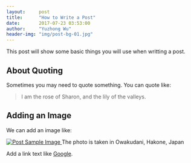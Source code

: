 ```yaml
---
layout:     post
title:      "How to Write a Post"
date:       2017-07-23 03:53:00
author:     "Yuzhong Wu"
header-img: "img/post-bg-01.jpg"
---
```


<p>This post will show some basic things you will use when writting a post.</p>


<h2 class="section-heading">About Quoting</h2>

<p>Sometimes you may need to quote something. You can quote like: </p>


<blockquote>I am the rose of Sharon, and the lily of the valleys.</blockquote>


<h2 class="section-heading">Adding an Image</h2>

<p>We can add an image like: </p>

<a href="#">
    <img src="{{ site.baseurl }}/img/post-sample-image.jpg" alt="Post Sample Image">
</a>
<span class="caption text-muted">The photo is taken in Owakudani, Hakone, Japan</span>

<p>Add a link text like <a href="http://www.google.com/">Google</a>.</p>